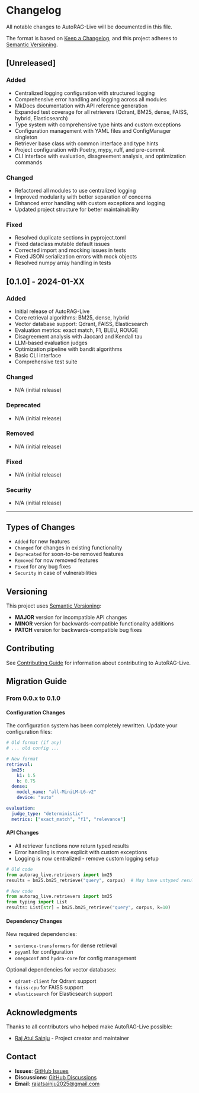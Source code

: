 # Changelog

All notable changes to AutoRAG-Live will be documented in this file.

The format is based on [Keep a Changelog](https://keepachangelog.com/en/1.0.0/),
and this project adheres to [Semantic Versioning](https://semver.org/spec/v2.0.0.html).

## [Unreleased]

### Added
- Centralized logging configuration with structured logging
- Comprehensive error handling and logging across all modules
- MkDocs documentation with API reference generation
- Expanded test coverage for all retrievers (Qdrant, BM25, dense, FAISS, hybrid, Elasticsearch)
- Type system with comprehensive type hints and custom exceptions
- Configuration management with YAML files and ConfigManager singleton
- Retriever base class with common interface and type hints
- Project configuration with Poetry, mypy, ruff, and pre-commit
- CLI interface with evaluation, disagreement analysis, and optimization commands

### Changed
- Refactored all modules to use centralized logging
- Improved modularity with better separation of concerns
- Enhanced error handling with custom exceptions and logging
- Updated project structure for better maintainability

### Fixed
- Resolved duplicate sections in pyproject.toml
- Fixed dataclass mutable default issues
- Corrected import and mocking issues in tests
- Fixed JSON serialization errors with mock objects
- Resolved numpy array handling in tests

## [0.1.0] - 2024-01-XX

### Added
- Initial release of AutoRAG-Live
- Core retrieval algorithms: BM25, dense, hybrid
- Vector database support: Qdrant, FAISS, Elasticsearch
- Evaluation metrics: exact match, F1, BLEU, ROUGE
- Disagreement analysis with Jaccard and Kendall tau
- LLM-based evaluation judges
- Optimization pipeline with bandit algorithms
- Basic CLI interface
- Comprehensive test suite

### Changed
- N/A (initial release)

### Deprecated
- N/A (initial release)

### Removed
- N/A (initial release)

### Fixed
- N/A (initial release)

### Security
- N/A (initial release)

---

## Types of Changes

- `Added` for new features
- `Changed` for changes in existing functionality
- `Deprecated` for soon-to-be removed features
- `Removed` for now removed features
- `Fixed` for any bug fixes
- `Security` in case of vulnerabilities

## Versioning

This project uses [Semantic Versioning](https://semver.org/):

- **MAJOR** version for incompatible API changes
- **MINOR** version for backwards-compatible functionality additions
- **PATCH** version for backwards-compatible bug fixes

## Contributing

See [Contributing Guide](contributing.md) for information about contributing to AutoRAG-Live.

## Migration Guide

### From 0.0.x to 0.1.0

#### Configuration Changes

The configuration system has been completely rewritten. Update your configuration files:

```yaml
# Old format (if any)
# ... old config ...

# New format
retrieval:
  bm25:
    k1: 1.5
    b: 0.75
  dense:
    model_name: "all-MiniLM-L6-v2"
    device: "auto"

evaluation:
  judge_type: "deterministic"
  metrics: ["exact_match", "f1", "relevance"]
```

#### API Changes

- All retriever functions now return typed results
- Error handling is more explicit with custom exceptions
- Logging is now centralized - remove custom logging setup

```python
# Old code
from autorag_live.retrievers import bm25
results = bm25.bm25_retrieve("query", corpus)  # May have untyped results

# New code
from autorag_live.retrievers import bm25
from typing import List
results: List[str] = bm25.bm25_retrieve("query", corpus, k=10)
```

#### Dependency Changes

New required dependencies:
- `sentence-transformers` for dense retrieval
- `pyyaml` for configuration
- `omegaconf` and `hydra-core` for config management

Optional dependencies for vector databases:
- `qdrant-client` for Qdrant support
- `faiss-cpu` for FAISS support
- `elasticsearch` for Elasticsearch support

## Acknowledgments

Thanks to all contributors who helped make AutoRAG-Live possible:

- [Raj Atul Sainju](https://github.com/rajatsainju2025) - Project creator and maintainer

## Contact

- **Issues**: [GitHub Issues](https://github.com/rajatsainju2025/autorag-live/issues)
- **Discussions**: [GitHub Discussions](https://github.com/rajatsainju2025/autorag-live/discussions)
- **Email**: rajatsainju2025@gmail.com